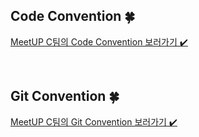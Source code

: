 ## Code Convention 🍀 
[MeetUP C팀의 Code Convention 보러가기 ✔️](https://ultra-wallet-036.notion.site/Code-convention-34b0bd40253c430a95acc22e5260c29b?pvs=4)

<br>

## Git Convention 🍀
[MeetUP C팀의 Git Convention 보러가기 ✔️](https://ultra-wallet-036.notion.site/Git-flow-convention-a0777608d31d4b4db37097d0c64ac3bc?pvs=4)
